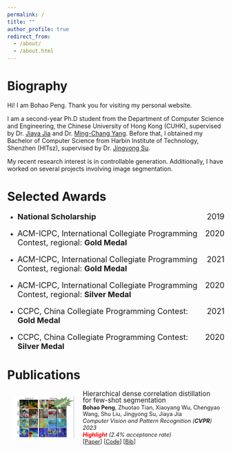 ```yaml
---
permalink: /
title: ""
author_profile: true
redirect_from: 
  - /about/
  - /about.html
---
```


Biography
======
Hi! I am Bohao Peng. Thank you for visiting my personal website.

I am a second-year Ph.D student from the Department of Computer Science and Engineering, the Chinese University of Hong Kong (CUHK), supervised by Dr. [Jiaya Jia](https://jiaya.me/home) and Dr. [Ming-Chang Yang](https://www.cse.cuhk.edu.hk/~mcyang/). Before that, I obtained my Bachelor of Computer Science from Harbin Institute of Technology, Shenzhen (HITsz), supervised by Dr. [Jingyong Su](https://faculty.hitsz.edu.cn/sujingyong).

My recent research interest is in controllable generation. Additionally, I have worked on several projects involving image segmentation.


Selected Awards
======
* <p style="display: flex; justify-content: space-between;font-size: 18px;"><span><strong>National Scholarship </strong></span><span style="margin-left: auto;">2019</span></p>
* <p style="display: flex; justify-content: space-between;font-size: 18px;"><span>ACM-ICPC, International Collegiate Programming Contest, regional: <strong>Gold Medal</strong></span><span style="margin-left: auto;">2020</span></p> 
* <p style="display: flex; justify-content: space-between;font-size: 18px;"><span>ACM-ICPC, International Collegiate Programming Contest, regional: <strong>Gold Medal</strong></span><span style="margin-left: auto;">2021</span></p> 
* <p style="display: flex; justify-content: space-between;font-size: 18px;"><span>ACM-ICPC, International Collegiate Programming Contest, regional: <strong>Silver Medal</strong></span><span style="margin-left: auto;">2020</span></p> 
* <p style="display: flex; justify-content: space-between;font-size: 18px;"><span>CCPC, China Collegiate Programming Contest: <strong>Gold Medal</strong></span><span style="margin-left: auto;">2021</span></p> 
* <p style="display: flex; justify-content: space-between;font-size: 18px;"><span>CCPC, China Collegiate Programming Contest: <strong>Silver Medal</strong></span><span style="margin-left: auto;">2020</span></p> 

Publications
======




<div style="display: flex; align-items: center; margin: 10px;">
  <div style="flex: 0 0 30%; margin-right: 20px;">
    <img src="files/publications/images/2023CVPR_HDMNet.jpg" style="width: 100%; aspect-ratio: 1.5 / 1; object-fit: cover;" alt="hdnet">
  </div>
  <div style="flex: 1; display: flex; flex-direction: column; justify-content: center;">
    <p style="line-height: 1.0; font-size: 1.1em; margin: 0;">
      <a href="https://openaccess.thecvf.com/content/CVPR2023/papers/Peng_Hierarchical_Dense_Correlation_Distillation_for_Few-Shot_Segmentation_CVPR_2023_paper.pdf" style="text-decoration: none;">Hierarchical dense correlation distillation for few-shot segmentation</a><br>
      <small><strong>Bohao Peng</strong>, Zhuotao Tian, Xiaoyang Wu, Chengyao Wang, Shu Liu, Jingyong Su, Jiaya Jia</small><br>
      <small><em>Computer Vision and Pattern Recognition (<strong>CVPR</strong>) 2023 <br> <strong><span style="color: red;">Highlight</span></strong> (2.4% acceptance rate)</em></small><br>
      <small>[<a href="https://openaccess.thecvf.com/content/CVPR2023/papers/Peng_Hierarchical_Dense_Correlation_Distillation_for_Few-Shot_Segmentation_CVPR_2023_paper.pdf">Paper</a>] [<a href="https://github.com/Pbihao/HDMNet">Code</a>] [<a href="files/publications/bibs/2023CVPR_HDMNet.txt">Bib</a>]</small>
    </p>
  </div>
</div>



<!-- 

This is the front page of a website that is powered by the [Academic Pages template](https://github.com/academicpages/academicpages.github.io) and hosted on GitHub pages. [GitHub pages](https://pages.github.com) is a free service in which websites are built and hosted from code and data stored in a GitHub repository, automatically updating when a new commit is made to the respository. This template was forked from the [Minimal Mistakes Jekyll Theme](https://mmistakes.github.io/minimal-mistakes/) created by Michael Rose, and then extended to support the kinds of content that academics have: publications, talks, teaching, a portfolio, blog posts, and a dynamically-generated CV. You can fork [this repository](https://github.com/academicpages/academicpages.github.io) right now, modify the configuration and markdown files, add your own PDFs and other content, and have your own site for free, with no ads! An older version of this template powers my own personal website at [stuartgeiger.com](http://stuartgeiger.com), which uses [this Github repository](https://github.com/staeiou/staeiou.github.io).

A data-driven personal website
======
Like many other Jekyll-based GitHub Pages templates, Academic Pages makes you separate the website's content from its form. The content & metadata of your website are in structured markdown files, while various other files constitute the theme, specifying how to transform that content & metadata into HTML pages. You keep these various markdown (.md), YAML (.yml), HTML, and CSS files in a public GitHub repository. Each time you commit and push an update to the repository, the [GitHub pages](https://pages.github.com/) service creates static HTML pages based on these files, which are hosted on GitHub's servers free of charge.

Many of the features of dynamic content management systems (like Wordpress) can be achieved in this fashion, using a fraction of the computational resources and with far less vulnerability to hacking and DDoSing. You can also modify the theme to your heart's content without touching the content of your site. If you get to a point where you've broken something in Jekyll/HTML/CSS beyond repair, your markdown files describing your talks, publications, etc. are safe. You can rollback the changes or even delete the repository and start over -- just be sure to save the markdown files! Finally, you can also write scripts that process the structured data on the site, such as [this one](https://github.com/academicpages/academicpages.github.io/blob/master/talkmap.ipynb) that analyzes metadata in pages about talks to display [a map of every location you've given a talk](https://academicpages.github.io/talkmap.html).

Getting started
======
1. Register a GitHub account if you don't have one and confirm your e-mail (required!)
1. Fork [this repository](https://github.com/academicpages/academicpages.github.io) by clicking the "fork" button in the top right. 
1. Go to the repository's settings (rightmost item in the tabs that start with "Code", should be below "Unwatch"). Rename the repository "[your GitHub username].github.io", which will also be your website's URL.
1. Set site-wide configuration and create content & metadata (see below -- also see [this set of diffs](http://archive.is/3TPas) showing what files were changed to set up [an example site](https://getorg-testacct.github.io) for a user with the username "getorg-testacct")
1. Upload any files (like PDFs, .zip files, etc.) to the files/ directory. They will appear at https://[your GitHub username].github.io/files/example.pdf.  
1. Check status by going to the repository settings, in the "GitHub pages" section

Site-wide configuration
------
The main configuration file for the site is in the base directory in [_config.yml](https://github.com/academicpages/academicpages.github.io/blob/master/_config.yml), which defines the content in the sidebars and other site-wide features. You will need to replace the default variables with ones about yourself and your site's github repository. The configuration file for the top menu is in [_data/navigation.yml](https://github.com/academicpages/academicpages.github.io/blob/master/_data/navigation.yml). For example, if you don't have a portfolio or blog posts, you can remove those items from that navigation.yml file to remove them from the header. 

Create content & metadata
------
For site content, there is one markdown file for each type of content, which are stored in directories like _publications, _talks, _posts, _teaching, or _pages. For example, each talk is a markdown file in the [_talks directory](https://github.com/academicpages/academicpages.github.io/tree/master/_talks). At the top of each markdown file is structured data in YAML about the talk, which the theme will parse to do lots of cool stuff. The same structured data about a talk is used to generate the list of talks on the [Talks page](https://academicpages.github.io/talks), each [individual page](https://academicpages.github.io/talks/2012-03-01-talk-1) for specific talks, the talks section for the [CV page](https://academicpages.github.io/cv), and the [map of places you've given a talk](https://academicpages.github.io/talkmap.html) (if you run this [python file](https://github.com/academicpages/academicpages.github.io/blob/master/talkmap.py) or [Jupyter notebook](https://github.com/academicpages/academicpages.github.io/blob/master/talkmap.ipynb), which creates the HTML for the map based on the contents of the _talks directory).

**Markdown generator**

I have also created [a set of Jupyter notebooks](https://github.com/academicpages/academicpages.github.io/tree/master/markdown_generator
) that converts a CSV containing structured data about talks or presentations into individual markdown files that will be properly formatted for the Academic Pages template. The sample CSVs in that directory are the ones I used to create my own personal website at stuartgeiger.com. My usual workflow is that I keep a spreadsheet of my publications and talks, then run the code in these notebooks to generate the markdown files, then commit and push them to the GitHub repository.

How to edit your site's GitHub repository
------
Many people use a git client to create files on their local computer and then push them to GitHub's servers. If you are not familiar with git, you can directly edit these configuration and markdown files directly in the github.com interface. Navigate to a file (like [this one](https://github.com/academicpages/academicpages.github.io/blob/master/_talks/2012-03-01-talk-1.md) and click the pencil icon in the top right of the content preview (to the right of the "Raw | Blame | History" buttons). You can delete a file by clicking the trashcan icon to the right of the pencil icon. You can also create new files or upload files by navigating to a directory and clicking the "Create new file" or "Upload files" buttons. 

Example: editing a markdown file for a talk
![Editing a markdown file for a talk](/images/editing-talk.png)

For more info
------
More info about configuring Academic Pages can be found in [the guide](https://academicpages.github.io/markdown/). The [guides for the Minimal Mistakes theme](https://mmistakes.github.io/minimal-mistakes/docs/configuration/) (which this theme was forked from) might also be helpful. -->



